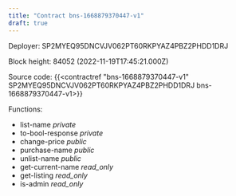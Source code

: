 ```yaml
---
title: "Contract bns-1668879370447-v1"
draft: true
---
```

Deployer: SP2MYEQ95DNCVJV062PT60RKPYAZ4PBZ2PHDD1DRJ


 



Block height: 84052 (2022-11-19T17:45:21.000Z)

Source code: {{<contractref "bns-1668879370447-v1" SP2MYEQ95DNCVJV062PT60RKPYAZ4PBZ2PHDD1DRJ bns-1668879370447-v1>}}

Functions:

* list-name _private_
* to-bool-response _private_
* change-price _public_
* purchase-name _public_
* unlist-name _public_
* get-current-name _read_only_
* get-listing _read_only_
* is-admin _read_only_

